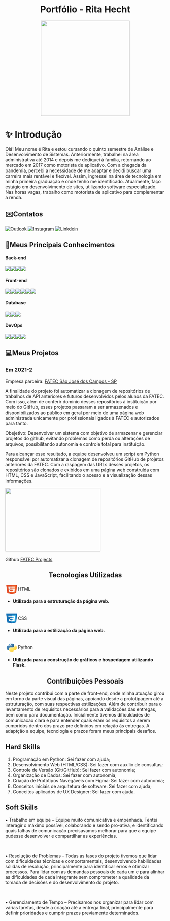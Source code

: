 <h1 align="center">Portfólio - Rita Hecht</h1>
<div align="center"><img src="https://github.com/ritahecht/Portifolio-RitaHecht/assets/89950512/a1ba4a33-4d6c-474e-a880-093442067f41" width="280" height="300"/></div>

# ✨ Introdução

Olá! Meu nome é Rita e estou cursando o quinto semestre de Análise e Desenvolvimento de Sistemas. Anteriormente, trabalhei na área administrativa até 2014 e depois me dediquei à família, retornando ao mercado em 2017 como motorista de aplicativo. Com a chegada da pandemia, percebi a necessidade de me adaptar e decidi buscar uma carreira mais rentável e flexível. Assim, ingressei na área de tecnologia em minha primeira graduação e onde tenho me identificado. Atualmente, faço estágio em desenvolvimento de sites, utilizando software especializado. Nas horas vagas, trabalho como motorista de aplicativo para complementar a renda.


## ✉️Contatos

<a href = "mailto:rita.hecht@outlook.com">![Outlook](https://img.shields.io/badge/Microsoft_Outlook-0078D4?style=for-the-badge&logo=microsoft-outlook&logoColor=white)
[![Instagram](https://img.shields.io/badge/Instagram-E4405F?style=for-the-badge&logo=instagram&logoColor=white)](https://www.instagram.com/rita_hecht/)
[![Linkdein](https://img.shields.io/badge/LinkedIn-0077B5?style=for-the-badge&logo=linkedin&logoColor=white)]()


<h2 align="left">📑Meus Principais Conhecimentos</h3>
<h4 align="left">Back-end</h4>
<div style="display: flex; align-items: center;">
    <img src="https://img.shields.io/badge/Node%20js-339933?style=for-the-badge&logo=nodedotjs&logoColor=white">
    <img src="https://img.shields.io/badge/Python-FFD43B?style=for-the-badge&logo=python&logoColor=blue">
    <img src="https://img.shields.io/badge/TypeScript-007ACC?style=for-the-badge&logo=typescript&logoColor=white">
    <img src="https://img.shields.io/badge/Java-007396?style=for-the-badge&logo=java&logoColor=white">
</div>

<h4 align="left">Front-end</h4>  
<div style="display: flex; align-items: center;">
 <img src="https://img.shields.io/badge/HTML5-E34F26?style=for-the-badge&logo=html5&logoColor=white" target="_blank">
 <img src="https://img.shields.io/badge/CSS3-1572B6?style=for-the-badge&logo=css3&logoColor=white" target="_blank">
 <img src="https://img.shields.io/badge/JavaScript-323330?style=for-the-badge&logo=javascript&logoColor=F7DF1E" target="_blank">
 <img src="https://img.shields.io/badge/Bootstrap-563D7C?style=for-the-badge&logo=bootstrap&logoColor=white" target="_blank">
 <img src="https://img.shields.io/badge/React-20232A?style=for-the-badge&logo=react&logoColor=61DAFB" target="_blank">
 <img src="https://img.shields.io/badge/React_Native-20232A?style=for-the-badge&logo=react&logoColor=61DAFB" target="_blank">  
</div>

<h4 align="left">Database</h4> 
<div style="display: flex; align-items: center;">
 <img src="https://img.shields.io/badge/MongoDB-4EA94B?style=for-the-badge&logo=mongodb&logoColor=white" target="_blank">
 <img src="https://img.shields.io/badge/MySQL-005C84?style=for-the-badge&logo=mysql&logoColor=white" target="_blank">
 <img src="https://img.shields.io/badge/MariaDB-003545?style=for-the-badge&logo=mariadb&logoColor=white" target="_blank">
</div>

<h4 align="left">DevOps</h4>
<div style="display: flex; align-items: center;">
 <img src="https://img.shields.io/badge/Docker-2CA5E0?style=for-the-badge&logo=docker&logoColor=white">
 <img src="https://img.shields.io/badge/GIT-E44C30?style=for-the-badge&logo=git&logoColor=white" target="_blank">
 <img src="https://img.shields.io/badge/GitHub-100000?style=for-the-badge&logo=github&logoColor=white">
 <img src="https://img.shields.io/badge/Slack-4A154B?style=for-the-badge&logo=slack&logoColor=white">
</div>

## 💻Meus Projetos

### Em 2021-2

Empresa parceira: <a href='https://www.linkedin.com/school/fatecjessenvidal/'>FATEC São José dos Campos - SP</a><br>

A finalidade do projeto foi automatizar a clonagem de repositórios de trabalhos de API anteriores e futuros desenvolvidos pelos alunos da FATEC. Com isso, além de conferir domínio desses repositórios à instituição por meio do GitHub, esses projetos passaram a ser armazenados e disponibilizados ao público em geral por meio de uma página web administrada unicamente por profissionais ligados à FATEC e autorizados para tanto.

Obejetivo: Desenvolver um sistema com objetivo de armazenar e gerenciar projetos do github, evitando problemas como perda ou alterações de arquivos, possibilitando autonomia e controle total para instituição.

Para alcançar esse resultado, a equipe desenvolveu um script em Python responsável por automatizar a clonagem de repositórios GitHub de projetos anteriores da FATEC. Com a raspagem das URLs desses projetos, os repositórios são clonados e exibidos em uma página web construída com HTML, CSS e JavaScript, facilitando o acesso e a visualização dessas informações.

<img src="https://github.com/ritahecht/Portifolio-RitaHecht/assets/89950512/28755152-1540-4532-9102-87ca63731332" width="300" height="200">

<p align='justify'>
Github <a href='https://github.com/meta-build/FATEC-Projects'>FATEC Projects</a> </p>

<h2 align='center'> Tecnologias Utilizadas</h2>
<div>
  <span>
    <img align="center" alt="HTML5" height="30" width="40" src="https://raw.githubusercontent.com/devicons/devicon/master/icons/html5/html5-original.svg">HTML</img>
  </span>
  <span>
    <ul>
      <li>
        <b>Utilizada para a estruturação da página web.</b>  
      </li>
    </ul>
  </span>
</div>
<br>
<div>
  <span>
    <img align="center" alt="CSS3" height="30" width="40" src="https://raw.githubusercontent.com/devicons/devicon/master/icons/css3/css3-original.svg">CSS</img>
  </span>
  <span>
    <ul>
      <li>
        <b>Utilizada para a estilização da página web.</b>  
      </li>
    </ul>
  </span>
</div>
<br>
<div>
  <span>
    <img align="center" alt="Python" height="30" width="40" src="https://raw.githubusercontent.com/devicons/devicon/master/icons/python/python-original.svg">Python</img>
  </span>
  <span>
    <ul>
      <li>
        <b>Utilizada para a construção de gráficos e hospedagem utilizando Flask.</b>  
      </li>
    </ul>
  </span>
</div>

<h2 align='center'> Contribuições Pessoais</h2>

Neste projeto contribui com a parte de front-end, onde minha atuação girou em torno da parte visual das páginas, apoiando desde a prototipagem até a estruturação, com suas respectivas estilizações. Além de contribuir para o levantamento de requisitos necessários para a validações das entregas, bem como para documentação. 
Inicialmente tivemos dificuldades de comunicacao clara e para entender quais eram os requisitos a serem cumpridos dentro dos prazo pre definidos em relação às entregas. A adaptção a equipe, tecnologia e prazos foram meus principais desafios.

<h2>Hard Skills</h2>

1.	Programação em Python: Sei fazer com ajuda;
2.	Desenvolvimento Web (HTML/CSS): Sei fazer com auxílio de consultas;
3.	Controle de Versão (Git/GitHub): Sei fazer com autonomia;
4.	Organização de Dados: Sei fazer com autonomia;
5.	Criação de Protótipos Navegáveis com Figma: Sei fazer com autonomia;
6.	Conceitos iniciais de arquitetura de software: Sei fazer com ajuda;
7.	Conceitos aplicados de UX Designer: Sei fazer com ajuda.

<h2>Soft Skills</h2>
<p>
•	Trabalho em equipe – Equipe muito comunicativa e empenhada. Tentei interagir o máximo possível, colaborando e sendo pro-ativa, e identificando quais falhas de comunicação precisavamos melhorar para que a equipe pudesse desenvolver e compartilhar as experiências.</p><br>
<p>
•	Resolução de Problemas – Todas as fases do projeto tivemos que lidar com dificuldades técnicas e comportamentais, desenvolvendo habilidades sólidas de resolução, principalmente para identificar erros e otimizar processos. Para lidar com as demandas pessoais de cada um e para alinhar as dificuldades de cada integrante sem comprometer a qualidade da tomada de decisões e do desenvolvimento do projeto.</p><br>
<p>
•	Gerenciamento de Tempo – Precisamos nos organizar para lidar com várias tarefas, desde a criação até a entrega final, principalmente para definir prioridades e cumprir prazos previamente determinados.</p>
